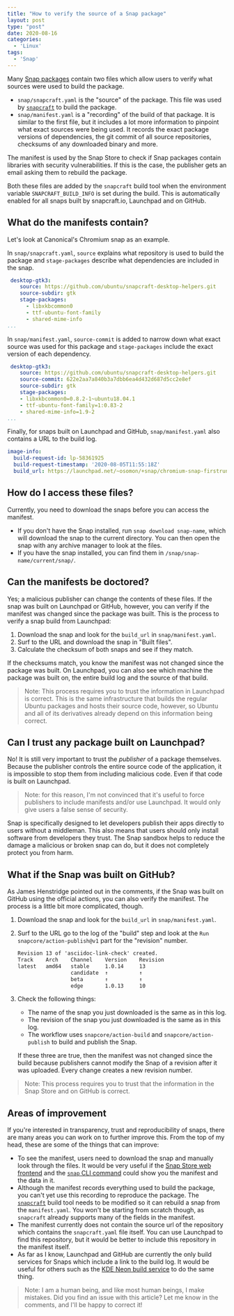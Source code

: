 ```yaml
---
title: "How to verify the source of a Snap package"
layout: post
type: "post"
date: 2020-08-16
categories:
  - 'Linux'
tags:
  - 'Snap'
---
```


Many [Snap packages](https://snapcraft.io/) contain two files which allow users to verify what sources were used to build the package.

* `snap/snapcraft.yaml` is the "source" of the package. This file was used by [`snapcraft`](https://snapcraft.io/docs/snapcraft-overview) to build the package.
* `snap/manifest.yaml` is a "recording" of the build of that package. It is similar to the first file, but it includes a lot more information to pinpoint what exact sources were being used. It records the exact package versions of dependencies, the git commit of all source repositories, checksums of any downloaded binary and more.

The manifest is used by the Snap Store to check if Snap packages contain libraries with security vulnerabilities. If this is the case, the publisher gets an email asking them to rebuild the package.

Both these files are added by the `snapcraft` build tool when the environment variable `SNAPCRAFT_BUILD_INFO` is set during the build. This is automatically enabled for all snaps built by snapcraft.io, Launchpad and on GitHub.

## What do the manifests contain?

Let's look at Canonical's Chromium snap as an example.

In `snap/snapcraft.yaml`, `source` explains what repository is used to build the package and `stage-packages` describe what dependencies are included in the snap.

```yaml
 desktop-gtk3:
    source: https://github.com/ubuntu/snapcraft-desktop-helpers.git
    source-subdir: gtk
    stage-packages:
      - libxkbcommon0
      - ttf-ubuntu-font-family
      - shared-mime-info
...
```

In `snap/manifest.yaml`, `source-commit` is added to narrow down what exact source was used for this package and `stage-packages` include the exact version of each dependency.

```yaml
 desktop-gtk3:
    source: https://github.com/ubuntu/snapcraft-desktop-helpers.git
    source-commit: 622e2aa7a840b3a7dbb6ea4d432d687d5cc2e8ef
    source-subdir: gtk
    stage-packages:
    - libxkbcommon0=0.8.2-1~ubuntu18.04.1
    - ttf-ubuntu-font-family=1:0.83-2
    - shared-mime-info=1.9-2
...
```

Finally, for snaps built on Launchpad and GitHub, `snap/manifest.yaml` also contains a URL to the build log.

```yaml
image-info:
  build-request-id: lp-58361925
  build-request-timestamp: '2020-08-05T11:55:18Z'
  build_url: https://launchpad.net/~osomon/+snap/chromium-snap-firstrun-notice/+build/1071421
```

## How do I access these files?

Currently, you need to download the snaps before you can access the manifest.

* If you don't have the Snap installed, run `snap download snap-name`, which will download the snap to the current directory. You can then open the snap with any archive manager to look at the files.
* If you have the snap installed, you can find them in `/snap/snap-name/current/snap/`.

## Can the manifests be doctored?

Yes; a malicious publisher can change the contents of these files. If the snap was built on Launchpad or GitHub, however, you can verify if the manifest was changed since the package was built. This is the process to verify a snap build from Launchpad:

1. Download the snap and look for the `build_url` in `snap/manifest.yaml`.
2. Surf to the URL and download the snap in "Built files".
3. Calculate the checksum of both snaps and see if they match.

If the checksums match, you know the manifest was not changed since the package was built. On Launchpad, you can also see which machine the package was built on, the entire build log and the source of that build.

> Note: This process requires you to trust the information in Launchpad is correct. This is the same infrastructure that builds the regular Ubuntu packages and hosts their source code, however, so Ubuntu and all of its derivatives already depend on this information being correct.

## Can I trust any package built on Launchpad?

No! It is still very important to trust the _publisher_ of a package themselves. Because the publisher controls the entire source code of the application, it is impossible to stop them from including malicious code. Even if that code is built on Launchpad.

> Note: for this reason, I'm not convinced that it's useful to force publishers to include manifests and/or use Launchpad. It would only give users a false sense of security.

Snap is specifically designed to let developers publish their apps directly to users without a middleman. This also means that users should only install software from developers they trust. The Snap sandbox helps to reduce the damage a malicious or broken snap can do, but it does not completely protect you from harm.

## What if the Snap was built on GitHub?

As James Henstridge pointed out in the comments, if the Snap was built on GitHub using the official actions, you can also verify the manifest. The process is a little bit more complicated, though.

1. Download the snap and look for the `build_url` in `snap/manifest.yaml`.
2. Surf to the URL go to the log of the "build" step and look at the `Run snapcore/action-publish@v1` part for the "revision" number.

   ```txt
   Revision 13 of 'asciidoc-link-check' created.
   Track    Arch    Channel    Version    Revision
   latest   amd64   stable     1.0.14     13
                    candidate  ↑          ↑
                    beta       ↑          ↑
                    edge       1.0.13     10
   ```

3. Check the following things:

   * The name of the snap you just downloaded is the same as in this log.
   * The revision of the snap you just downloaded is the same as in this log.
   * The workflow uses `snapcore/action-build` and `snapcore/action-publish` to build and publish the Snap.

   If these three are true, then the manifest was not changed since the build because publishers cannot modify the Snap of a revision after it was uploaded. Every change creates a new revision number.

> Note: This process requires you to trust that the information in the Snap Store and on GitHub is correct.

## Areas of improvement

If you're interested in transparency, trust and reproducibility of snaps, there are many areas you can work on to further improve this. From the top of my head, these are some of the things that can improve:

* To see the manifest, users need to download the snap and manually look through the files. It would be very useful if the [Snap Store web frontend](https://github.com/canonical-web-and-design/snapcraft.io) and the [`snap` CLI command](https://github.com/snapcore/snapd) could show you the manifest and the data in it.
* Although the manifest records everything used to build the package, you can't yet use this recording to reproduce the package. The [`snapcraft`](https://github.com/snapcore/snapcraft) build tool needs to be modified so it can rebuild a snap from the `manifest.yaml`. You won't be starting from scratch though, as `snapcraft` already supports many of the fields in the manifest.
* The manifest currently does not contain the source url of the repository which contains the `snapcraft.yaml` file itself. You can use Launchpad to find this repository, but it would be better to include this repository in the manifest itself.
* As far as I know, Launchpad and GitHub are currently the only build services for Snaps which include a link to the build log. It would be useful for others such as the [KDE Neon build service](https://build.neon.kde.org) to do the same thing.

> Note: I am a human being, and like most human beings, I make mistakes. Did you find an issue with this article? Let me know in the comments, and I'll be happy to correct it!
